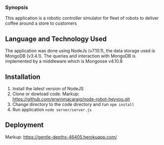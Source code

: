 ### Synopsis
This application is a robotic controller simulator for fleet of robots to deliver coffee around a store to customers

## Language and Technology Used
The application was done using NodeJs (v7.10.1), the data storage used is MongoDB (v3.4.1). The queries and interaction with MongoDB is implemented by a middleware which is Mongoose v4.10.8

## Installation
1. Install the latest version of NodeJS
2. Clone or dowload code. 
   Markup: https://github.com/erwinmacaraig/node-robot-heyyou.git
3. Change directory to the code directory and run 
   `npm install`    
4. Run application 
   `node server/server.js`
   
## Deployment
Markup: https://gentle-depths-46405.herokuapp.com/



